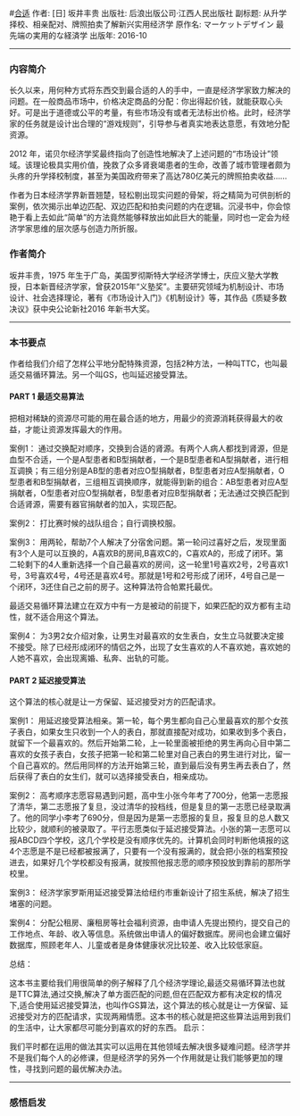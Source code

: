 #[合适](https://book.douban.com/subject/26877827/)
作者: [日] 坂井丰贵
出版社: 后浪出版公司·江西人民出版社
副标题: 从升学择校、相亲配对、牌照拍卖了解新兴实用经济学
原作名: マーケットデザイン 最先端の実用的な経済学
出版年: 2016-10
***
### 内容简介 
长久以来，用何种方式将东西交到最合适的人的手中，一直是经济学家致力解决的问题。在一般商品市场中，价格决定商品的分配：你出得起价钱，就能获取心头好。可是出于道德或公平的考量，有些市场没有或者无法标出价格。此时，经济学家的任务就是设计出合理的“游戏规则”，引导参与者真实地表达意愿，有效地分配资源。

2012 年，诺贝尔经济学奖最终指向了创造性地解决了上述问题的“市场设计”领域。该理论极具实用价值，挽救了众多肾衰竭患者的生命，改善了城市管理者颇为头疼的升学择校制度，甚至为美国政府带来了高达780亿美元的牌照拍卖收益……

作者为日本经济学界新晋翘楚，轻松剔出现实问题的骨架，将之精简为可供剖析的案例，依次揭示出单边匹配、双边匹配和拍卖问题的内在逻辑。沉浸书中，你会惊艳于看上去如此“简单”的方法竟然能够释放出如此巨大的能量，同时也一定会为经济学家思维的层次感与创造力所折服。

### 作者简介 
坂井丰贵，1975 年生于广岛，美国罗彻斯特大学经济学博士，庆应义塾大学教授，日本新晋经济学家，曾获2015年“义塾奖”。主要研究领域为机制设计、市场设计、社会选择理论，著有《市场设计入门》《机制设计》等，其作品《质疑多数决议》获中央公论新社2016 年新书大奖。

***
### 本书要点
作者给我们介绍了怎样公平地分配特殊资源，包括2种方法，一种叫TTC，也叫最适交易循环算法。另一个叫GS，也叫延迟接受算法。

#### PART 1 最适交易算法
把相对稀缺的资源尽可能的用在最合适的地方，用最少的资源消耗获得最大的收益，才能让资源发挥最大的作用。

案例1：
通过交换配对顺序，交换到合适的肾源。有两个人病人都找到肾源，但是血型不合适，一个是A型患者和B型捐献者，一个是B型患者和A型捐献者，进行相互调换；有三组分别是AB型的患者对应O型捐献者，B型患者对应A型捐献者，O型患者和B型捐献者，三组相互调换顺序，就能得到新的组合：AB型患者对应A型捐献者，O型患者对应O型捐献者，B型患者对应B型捐献者；无法通过交换匹配到合适肾源，需要有器官捐献者的加入，实现匹配。

案例2：
打比赛时候的战队组合；自行调换校服。

案例3：
用两轮，帮助7个人解决了分宿舍问题。第一轮问过喜好之后，发现里面有3个人是可以互换的，A喜欢B的房间,B喜欢C的，C喜欢A的，形成了闭环。第二轮剩下的4人重新选择一个自己最喜欢的房间，这一轮里1号喜欢2号，2号喜欢1号，3号喜欢4号，4号还是喜欢4号。那就是1号和2号形成了闭环，4号自己是一个闭环，3还住自己之前的房子。这种算法符合帕累托最优。

最适交易循环算法建立在双方中有一方是被动的前提下，如果匹配的双方都有主动性，就不适合用这个算法。

案例4：
为3男2女介绍对象，让男生对最喜欢的女生表白，女生立马就要决定接不接受。除了已经形成闭环的情侣之外，出现了女生喜欢的人不喜欢她，喜欢她的人她不喜欢，会出现离婚、私奔、出轨的可能。

#### PART 2 延迟接受算法
这个算法的核心就是让一方保留、延迟接受对方的匹配请求。

案例1： 用延迟接受算法相亲。第一轮，每个男生都向自己心里最喜欢的那个女孩子表白，如果女生只收到一个人的表白，那就直接配对成功，如果收到多个表白，就留下一个最喜欢的。然后开始第二轮，上一轮里面被拒绝的男生再向心目中第二喜欢的女孩子表白，女孩子把第一轮和第二轮里对自己表白的男生进行对比，留一个自己喜欢的。然后用同样的方法开始第三轮，直到最后没有男生再去表白了，然后获得了表白的女生们，就可以选择接受表白，相亲成功。

案例2：
高考顺序志愿容易遇到问题，高中生小张今年考了700分，他第一志愿报了清华，第二志愿报了复旦，没过清华的投档线，但是复旦的第一志愿已经录取满了。他的同学小李考了690分，但是因为是第一志愿报的复旦，报复旦的总人数又比较少，就顺利的被录取了。平行志愿类似于延迟接受算法。小张的第一志愿可以报ABCD四个学校，这几个学校是没有顺序优先的。计算机会同时判断他填报的这4个志愿是不是已经都被报满了，只要有一个没有报满的，就会把小张的档案预投进去，如果好几个学校都没有报满，就按照他报志愿的顺序预投放到靠前的那所学校里。

案例3：
经济学家罗斯用延迟接受算法给纽约市重新设计了招生系统，解决了招生堵塞的问题。

案例4：
分配公租房、廉租房等社会福利资源，由申请人先提出预约，提交自己的工作地点、年龄、收入等信息。系统做出申请人的偏好数据库。房间也会建立偏好数据库，照顾老年人、儿童或者是身体健康状况比较差、收入比较低家庭。

总结：

这本书主要给我们用很简单的例子解释了几个经济学理论,最适交易循环算法也就是TTC算法,通过交换,解决了单方面匹配的问题,但在匹配双方都有决定权的情况下,适合使用延迟接受算法，也叫作GS算法，这个算法的核心就是让一方保留、延迟接受对方的匹配请求，实现两厢情愿。这本书的核心就是把这些算法运用到我们的生活中，让大家都尽可能分到喜欢的好的东西。
启示：

我们平时都在运用的做法其实可以运用在其他领域去解决很多疑难问题。经济学并不是我们每个人的必修课，但是经济学的另外一个作用就是让我们能够更加的理性，寻找到问题的最优解决办法。
***
### 感悟启发